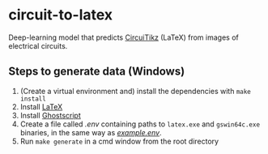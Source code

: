 # circuit-to-latex

Deep-learning model that predicts [CircuiTikz](https://ctan.org/pkg/circuitikz) (LaTeX) from images of electrical circuits.

## Steps to generate data (Windows)

1. (Create a virtual environment and) install the dependencies with `make install`
2. Install [LaTeX](https://www.latex-project.org/get/)
3. Install [Ghostscript](https://ghostscript.com/releases/gsdnld.html)
4. Create a file called _.env_ containing paths to `latex.exe` and `gswin64c.exe` binaries, in the same way as [_example.env_](/example.env).
5. Run `make generate` in a cmd window from the root directory
